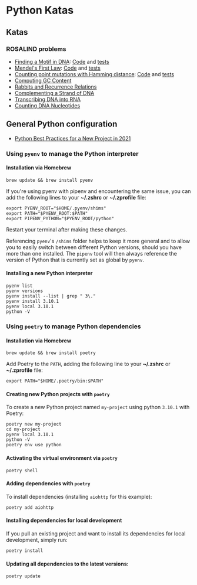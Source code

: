 # Python Katas

## Katas

### ROSALIND problems
- [Finding a Motif in DNA](https://rosalind.info/problems/subs/): [Code](./katas/motif_dna.py) and [tests](./tests/test_motif_dna.py)
- [Mendel's First Law](https://rosalind.info/problems/iprb/): [Code](./katas/mendel_first_law.py) and [tests](./tests/test_mendel_first_law.py)
- [Counting point mutations with Hamming distance](https://rosalind.info/problems/hamm/): [Code](./katas/hamming_distance.py) and [tests](./tests/test_hamming_distance.py)
- [Computing GC Content](https://rosalind.info/problems/gc/)
- [Rabbits and Recurrence Relations](https://rosalind.info/problems/fib/)
- [Complementing a Strand of DNA](https://rosalind.info/problems/revc/)
- [Transcribing DNA into RNA](https://rosalind.info/problems/rna/)
- [Counting DNA Nucleotides](https://rosalind.info/problems/dna/)

## General Python configuration

- [Python Best Practices for a New Project in 2021](https://mitelman.engineering/blog/automating-python-best-practices-for-a-new-project/)

### Using `pyenv` to manage the Python interpreter

#### Installation via Homebrew

```shell
brew update && brew install pyenv
```

If you're using pyenv with pipenv and encountering the same issue, you can add the following lines to your **~/.zshrc** or **~/.zprofile** file:

```shell
export PYENV_ROOT="$HOME/.pyenv/shims"
export PATH="$PYENV_ROOT:$PATH"
export PIPENV_PYTHON="$PYENV_ROOT/python"
```

Restart your terminal after making these changes.

Referencing `pyenv`'s `/shims` folder helps to keep it more general and to allow you to easily switch between different Python versions, should you have more than one installed. The `pipenv` tool will then always reference the version of Python that is currently set as global by `pyenv`.

#### Installing a new Python interpreter

```shell
pyenv list
pyenv versions
pyenv install --list | grep " 3\."
pyenv install 3.10.1
pyenv local 3.10.1
python -V
```


### Using `poetry` to manage Python dependencies

#### Installation via Homebrew

```shell
brew update && brew install poetry
```

Add Poetry to the `PATH`, adding the following line to your **~/.zshrc** or **~/.zprofile** file:

```shell
export PATH="$HOME/.poetry/bin:$PATH"
```


#### Creating new Python projects with `poetry`

To create a new Python project named `my-project` using python `3.10.1` with Poetry:

```shell
poetry new my-project
cd my-project
pyenv local 3.10.1
python -V
poetry env use python
```


#### Activating the virtual environment via `poetry`

```shell
poetry shell
```


#### Adding dependencies with `poetry`

To install dependencies (installing `aiohttp` for this example):

```shell
poetry add aiohttp
```


#### Installing dependencies for local development

If you pull an existing project and want to install its dependencies for local development, simply run:

```shell
poetry install
```

#### Updating all dependencies to the latest versions:

```shell
poetry update
```

